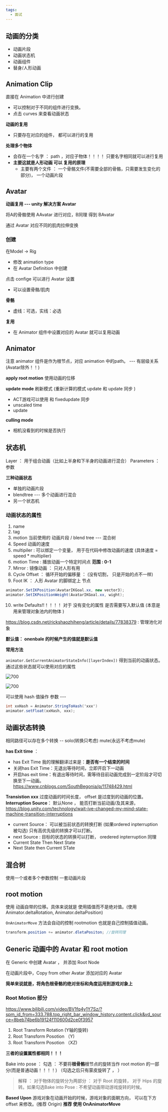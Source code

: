 ```yaml
---
tags:
  - 面试
---
```

## 动画的分类

- 动画片段
- 动画状态机
- 动画组件
- 替身/人形动画


## Animation Clip

直接在 Animation 中进行创建

- 可以控制对于不同的组件进行变换。
- 点击 curves 来查看动画状态


**动画的复用**

- 只要存在对应的组件， 都可以进行的复用

**处理多个物体**

- 会存在一个名字 ： path ，对应子物体！！！！ 只要名字相同就可以进行复用
- **主要这就是人形动画 可以 复用的原理**
	- 主要有两个文件 ： 一个骨骼文件(不需要全部的骨骼，只需要发生变化的部分)， 一个动画片段


## Avatar

**动画复用 --- unity 解决方案 Avatar**

将A的骨骼使用 AAvatar 进行对应，B同理 得到 BAvatar

通过 Avatar 对应不同的肌肉拉伸变换


### 创建

在Model -> Rig 

- 修改 animation type
- 在 Avatar Definition 中创建

点击 confige 可以进行 Avatar 设置

- 可以设置骨骼/肌肉

**骨骼**
- 虚线：可选，实线：必选


**复用**

- 在 Animator 组件中设置对应的 Avatar 就可以复用动画

## Animator

注意 animator 组件是作为根节点，对应 animation 中的path。 --- 有层级关系 (Avatar除外！！)

**apply root motion** 使用动画的位移

**update mode** 刷新模式 (重新计算的模式 update 和 update 同步 )  
- ACT游戏可以使用 和 fixedupdate 同步
- unscaled time 
- update

**culling mode** 
- 相机没看到的时候是否执行

## 状态机

Layer ： 用于组合动画（比如上半身和下半身的动画进行混合）
Parameters ： 参数

**三种动画状态**

- 单独的动画片段
- blendtree --- 多个动画进行混合
- 另一个状态机

### 动画状态的属性

1. name
2. tag
3. motion 当前使用的 动画片段 / blend tree ---  混合树
4. Speed 动画的速度
5. multipiler : 可以绑定一个变量， 用于在代码中修改动画的速度 (具体速度 = speed * multiplier)
6. motion Time : 播放动画一个特定时间点 **范围 : 0-1** 
7. Mirror : 镜像动画 ： 只对人形有用
8. Cycle Offset ： 循环开始的偏移量 ： (没有切割， 只是开始的点不一样)
9. Foot IK ： 人形 Avatar 的脚绑定上 节点

```c#
animator.SetIKPosition(AvatarIKGoal.xx, new vector3);
animator.SetIKPositionWeight(AvatarIKGoal.xx, wight);
```

10. write Defaults!!！！！！ 对于  没有变化的属性 是否需要写入默认值 (本意是用来管理对象池内的物体 )

https://blog.csdn.net/rickshaozhiheng/article/details/77838379 : 管理池化对象

**默认值： onenbale 的时候产生的值就是默认值**

**常用方法**

`animator.GetCurrentAnimatorStateInfo([layerIndex])` 得到当前的动画状态。 通过这些状态就可以使用对应的属性

![700](https://s2.loli.net/2024/09/08/vsimJaM32UouAPK.png)


![700](https://s2.loli.net/2024/09/08/q9cxAZPRv3fV1FK.png)







可以使用 hash 值操作 参数 --- 

```c#
int xxHash = Animator.StringToHash('xxx')
animator.setFloat(xxHash, xxx);
```

## 动画状态转换

相同路径可以存在多个转换 -- solo(转换只考虑) mute(永远不考虑mute)

**has Exit time** ：

- has Exit Time 我的理解翻译过来是：**是否有一个结束的时间**
- 关闭has Exit Time：无退出等待时间，立即开启下一动画
- 开启has exit time：有退出等待时间，需等待目前动画完成到一定阶段才可切换至下一动画。
https://www.cnblogs.com/SouthBegonia/p/11748429.html

**Transistion xxx** 过度动画的时间长度， offset 是过度到的动画的位置。
**Interruption Source**： 默认None ， 能否打断当前动画/及其来源， https://blog.unity.com/technology/wait-ive-changed-my-mind-state-machine-transition-interruptions
- current Source： 可以被当前状态的转换打断 (如果ordered inpterruption 被勾选) 只有高优先级的转换才可以打断。
- next Source : 目标的状态的转换可以打断， oredered inpterruption 同理
- Current State Then Next State
- Next State then Current STate

## 混合树

使用一个或者多个参数控制 一套动画片段

## root motion

使用 动画自带的位移。具体来说就是 使用插值而不是绝对值。(使用 Animator.deltaRotation, Animator.deltaPosition)

`OnAnimatorMove` 方法会自动的控制 rootmotion 也就是自己控制插值动画。

```c#
transform.position += animator.dletaPositon; //旋转同理
```


## Generic 动画中的 Avatar 和 root motion

在 Generic 中创建 Avatar ， 并添加 Root Node

在动画片段中，Copy from other Avatar 添加对应的 Avatar

**简单来说就是，将角色根骨骼的绝对坐标和角度运用到游戏对象上**

### Root Motion 部分

https://www.bilibili.com/video/BV1fq4y1Y7Sz/?spm_id_from=333.788.top_right_bar_window_history.content.click&vd_source=8beb74be6b19124f110600d2ce0f3957

1. Root Transform Rotation (Y轴的旋转)
2. Root Transform Posotion （Y)
3. Root Transform Posotion （XZ)


**三者的设置属性都相同！！！**

Bake into pose  ： 勾选 ： 不要将**根骨骼**根节点的旋转当作 root motion 的一部分(而是普通动画！！！！) （勾选之后只有蒙皮旋转了 ， ）

> 解释 ： 对于物体的旋转分为两部分 ： 对于 Root 的旋转， 对于 Hips 的旋转。如果勾选Bake into Pose : 不希望动画带动游戏旋转的时候。

**Based Upon** 游戏对象在动画开始的时候，游戏对象的面朝方向， 可以在下方 offset 来修改。(推荐 Origin) **推荐 使用 OnAnimatorMove**

